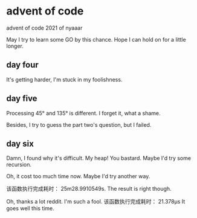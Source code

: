 # advent of code

advent of code 2021 of nyaaar

May I try to learn some GO by this chance. Hope I can hold on for a little longer.

## day four

It's getting harder, I'm stuck in my foolishness.

## day five

Processing 45° and 135° is different. I forget it, what a shame.

Besides, I try to guess the part two's question, but I failed.

## day six

Damn, I found why it's difficult. My heap! You bastard. Maybe I'd try some recursion.

Oh, it cost too much time now. Maybe I'd try another way. 

该函数执行完成耗时： 25m28.9910549s. The result is right though.

Oh, thanks a lot reddit. I'm such a fool. 该函数执行完成耗时： 21.378µs It goes well this time.
